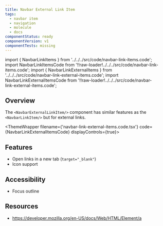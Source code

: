 ```yaml
---
title: Navbar External Link Item
tags:
  - navbar item
  - navigation
  - molecule
  - docs
componentStatus: ready
componentVersion: v1
componentTests: missing
---
```


<!-- CODE IMPORTS -->

<!-- prettier-ignore -->
import { NavbarLinkItems } from '../../../src/code/navbar-link-items.code';
import NavbarLinkItemsCode from '!!raw-loader!../../../src/code/navbar-link-items.code';
import { NavbarLinkExternalItems } from '../../../src/code/navbar-link-external-items.code';
import NavbarLinkExternalItemsCode from '!!raw-loader!../../../src/code/navbar-link-external-items.code';

<!-- END CODE IMPORTS -->

<DocHeader props={props}/>

## Overview

The `<NavbarExternalLinkItem/>` component has similar features as the
`<NavbarLinkItem/>` but for external links.

<!-- prettier-ignore -->
<ThemeWrapper 
  filename={'navbar-link-external-items.code.tsx'} 
  code={NavbarLinkExternalItemsCode}
  displayControls={true}>
  <NavbarLinkExternalItems />
</ThemeWrapper>

## Features

- Open links in a new tab (`target="_blank"`)
- Icon support

## Accessibility

- Focus outline

## Resources

- https://developer.mozilla.org/en-US/docs/Web/HTML/Element/a
